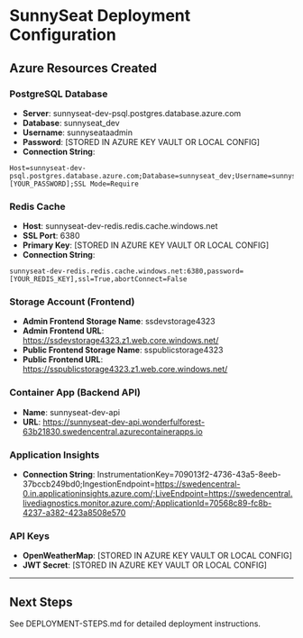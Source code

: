 # SunnySeat Deployment Configuration

## Azure Resources Created

### PostgreSQL Database

- **Server**: sunnyseat-dev-psql.postgres.database.azure.com
- **Database**: sunnyseat_dev
- **Username**: sunnyseataadmin
- **Password**: [STORED IN AZURE KEY VAULT OR LOCAL CONFIG]
- **Connection String**:

```
Host=sunnyseat-dev-psql.postgres.database.azure.com;Database=sunnyseat_dev;Username=sunnyseataadmin;Password=[YOUR_PASSWORD];SSL Mode=Require
```

### Redis Cache

- **Host**: sunnyseat-dev-redis.redis.cache.windows.net
- **SSL Port**: 6380
- **Primary Key**: [STORED IN AZURE KEY VAULT OR LOCAL CONFIG]
- **Connection String**:

```
sunnyseat-dev-redis.redis.cache.windows.net:6380,password=[YOUR_REDIS_KEY],ssl=True,abortConnect=False
```

### Storage Account (Frontend)

- **Admin Frontend Storage Name**: ssdevstorage4323
- **Admin Frontend URL**: https://ssdevstorage4323.z1.web.core.windows.net/
- **Public Frontend Storage Name**: sspublicstorage4323
- **Public Frontend URL**: https://sspublicstorage4323.z1.web.core.windows.net/

### Container App (Backend API)

- **Name**: sunnyseat-dev-api
- **URL**: https://sunnyseat-dev-api.wonderfulforest-63b21830.swedencentral.azurecontainerapps.io

### Application Insights

- **Connection String**: InstrumentationKey=709013f2-4736-43a5-8eeb-37bccb249bd0;IngestionEndpoint=https://swedencentral-0.in.applicationinsights.azure.com/;LiveEndpoint=https://swedencentral.livediagnostics.monitor.azure.com/;ApplicationId=70568c89-fc8b-4237-a382-423a8508e570

### API Keys

- **OpenWeatherMap**: [STORED IN AZURE KEY VAULT OR LOCAL CONFIG]
- **JWT Secret**: [STORED IN AZURE KEY VAULT OR LOCAL CONFIG]

---

## Next Steps

See DEPLOYMENT-STEPS.md for detailed deployment instructions.
